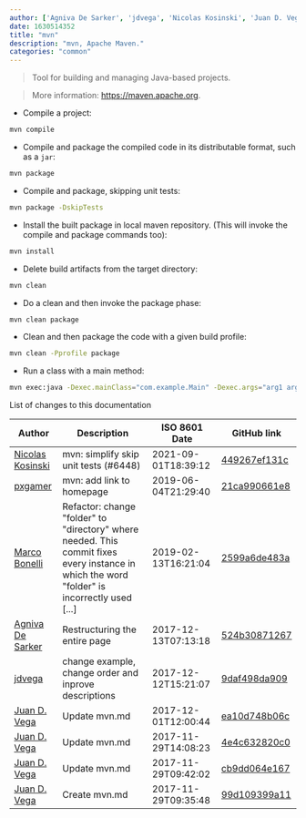 ```yaml
---
author: ['Agniva De Sarker', 'jdvega', 'Nicolas Kosinski', 'Juan D. Vega', 'pxgamer', 'Marco Bonelli']
date: 1630514352
title: "mvn"
description: "mvn, Apache Maven."
categories: "common"
---
```

> Tool for building and managing Java-based projects.

> More information: <https://maven.apache.org>.

- Compile a project:

```bash
mvn compile
```

- Compile and package the compiled code in its distributable format, such as a `jar`:

```bash
mvn package
```

- Compile and package, skipping unit tests:

```bash
mvn package -DskipTests
```

- Install the built package in local maven repository. (This will invoke the compile and package commands too):

```bash
mvn install
```

- Delete build artifacts from the target directory:

```bash
mvn clean
```

- Do a clean and then invoke the package phase:

```bash
mvn clean package
```

- Clean and then package the code with a given build profile:

```bash
mvn clean -Pprofile package
```

- Run a class with a main method:

```bash
mvn exec:java -Dexec.mainClass="com.example.Main" -Dexec.args="arg1 arg2"
```
List of changes to this documentation


Author | Description | ISO 8601 Date | GitHub link
------|-----|-----|-----
[Nicolas Kosinski](mailto:nicokosi@users.noreply.github.com) | mvn: simplify skip unit tests (#6448) | 2021-09-01T18:39:12 | [449267ef131c](https://github.com/tldr-pages/tldr/commit/449267ef131c2d8c5269b5903682c5c4ef98ddf7)
[pxgamer](mailto:owzie123@gmail.com) | mvn: add link to homepage | 2019-06-04T21:29:40 | [21ca990661e8](https://github.com/tldr-pages/tldr/commit/21ca990661e8ef071cad208a52c8d14c84306a46)
[Marco Bonelli](mailto:mb5.marcob@gmail.com) | Refactor: change "folder" to "directory" where needed. This commit fixes every instance in which the word "folder" is incorrectly used [...] | 2019-02-13T16:21:04 | [2599a6de483a](https://github.com/tldr-pages/tldr/commit/2599a6de483a70601ab17b29e0f18a5a8bdcaa12)
[Agniva De Sarker](mailto:agnivade@yahoo.co.in) | Restructuring the entire page | 2017-12-13T07:13:18 | [524b30871267](https://github.com/tldr-pages/tldr/commit/524b30871267cdc44eb290ab850ca505af28112e)
[jdvega](mailto:jdvega@idealista.com) | change example, change order and inprove descriptions | 2017-12-12T15:21:07 | [9daf498da909](https://github.com/tldr-pages/tldr/commit/9daf498da909ee6fe09e4cbe5a9e9cfd62e25569)
[Juan D. Vega](mailto:jdvr@users.noreply.github.com) | Update mvn.md | 2017-12-01T12:00:44 | [ea10d748b06c](https://github.com/tldr-pages/tldr/commit/ea10d748b06caad89c2120120e9308cf4654175f)
[Juan D. Vega](mailto:jdvr@users.noreply.github.com) | Update mvn.md | 2017-11-29T14:08:23 | [4e4c632820c0](https://github.com/tldr-pages/tldr/commit/4e4c632820c005ca439d713a44368df6e96fe115)
[Juan D. Vega](mailto:jdvr@users.noreply.github.com) | Update mvn.md | 2017-11-29T09:42:02 | [cb9dd064e167](https://github.com/tldr-pages/tldr/commit/cb9dd064e1677ebc035c6bb49fdf7f89a3ad5c55)
[Juan D. Vega](mailto:jdvr@users.noreply.github.com) | Create mvn.md | 2017-11-29T09:35:48 | [99d109399a11](https://github.com/tldr-pages/tldr/commit/99d109399a11ce817ef6c918edd84d1230901ad6)

